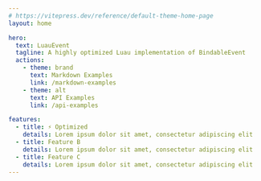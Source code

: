 ```yaml
---
# https://vitepress.dev/reference/default-theme-home-page
layout: home

hero:
  text: LuauEvent
  tagline: A highly optimized Luau implementation of BindableEvent
  actions:
    - theme: brand
      text: Markdown Examples
      link: /markdown-examples
    - theme: alt
      text: API Examples
      link: /api-examples

features:
  - title: ⚡ Optimized
    details: Lorem ipsum dolor sit amet, consectetur adipiscing elit
  - title: Feature B
    details: Lorem ipsum dolor sit amet, consectetur adipiscing elit
  - title: Feature C
    details: Lorem ipsum dolor sit amet, consectetur adipiscing elit
---
```


